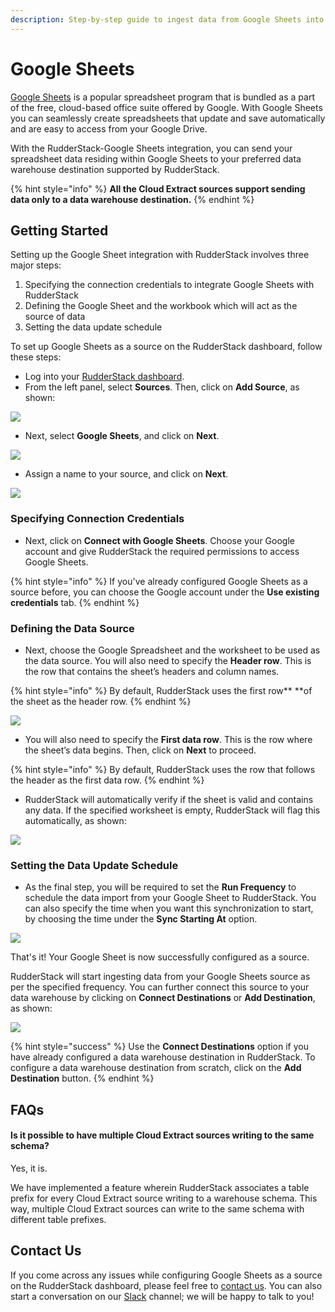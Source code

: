 ```yaml
---
description: Step-by-step guide to ingest data from Google Sheets into RudderStack
---
```


# Google Sheets

[Google Sheets](https://www.google.com/sheets/about/) is a popular spreadsheet program that is bundled as a part of the free, cloud-based office suite offered by Google. With Google Sheets you can seamlessly create spreadsheets that update and save automatically and are easy to access from your Google Drive. 

With the RudderStack-Google Sheets integration, you can send your spreadsheet data residing within Google Sheets to your preferred data warehouse destination supported by RudderStack.

{% hint style="info" %}
**All the Cloud Extract sources support sending data only to a data warehouse destination.**
{% endhint %}

## Getting Started

Setting up the Google Sheet integration with RudderStack involves three major steps:

1. Specifying the connection credentials to integrate Google Sheets with RudderStack
2. Defining the Google Sheet and the workbook which will act as the source of data
3. Setting the data update schedule

To set up Google Sheets as a source on the RudderStack dashboard, follow these steps:

* Log into your [RudderStack dashboard](https://app.rudderlabs.com/signup?type=freetrial).
* From the left panel, select **Sources**. Then, click on **Add Source**, as shown:

![](<../.gitbook/assets/image (97) (1) (1) (2) (2) (2) (2) (2) (2) (2) (2) (2) (2) (2) (3) (2).png>)

* Next, select **Google Sheets**, and click on **Next**.

![](<../.gitbook/assets/1 (7).png>)

* Assign a name to your source, and click on **Next**.

![](<../.gitbook/assets/2 (2).png>)

### Specifying Connection Credentials

* Next, click on **Connect with Google Sheets**. Choose your Google account and give RudderStack the required permissions to access Google Sheets.

{% hint style="info" %}
If you've already configured Google Sheets as a source before, you can choose the Google account under the **Use existing credentials** tab.
{% endhint %}

### Defining the Data Source

* Next, choose the Google Spreadsheet and the worksheet to be used as the data source. You will also need to specify the **Header row**. This is the row that contains the sheet’s headers and column names. 

{% hint style="info" %}
By default, RudderStack uses the first row** **of the sheet as the header row.
{% endhint %}

![](../.gitbook/assets/4.png)

* You will also need to specify the **First data row**. This is the row where the sheet’s data begins. Then, click on **Next** to proceed.

{% hint style="info" %}
By default, RudderStack uses the row that follows the header as the first data row.
{% endhint %}

* RudderStack will automatically verify if the sheet is valid and contains any data. If the specified worksheet is empty, RudderStack will flag this automatically, as shown:

![](<../.gitbook/assets/7 (1).png>)

### Setting the Data Update Schedule

* As the final step, you will be required to set the **Run Frequency** to schedule the data import from your Google Sheet to RudderStack. You can also specify the time when you want this synchronization to start, by choosing the time under the **Sync Starting At** option.

![](<../.gitbook/assets/5 (4).png>)

That's it! Your Google Sheet is now successfully configured as a source. 

RudderStack will start ingesting data from your Google Sheets source as per the specified frequency. You can further connect this source to your data warehouse by clicking on **Connect Destinations** or **Add Destination**, as shown:

![](<../.gitbook/assets/6 (5).png>)

{% hint style="success" %}
Use the **Connect Destinations** option if you have already configured a data warehouse destination in RudderStack. To configure a data warehouse destination from scratch, click on the **Add Destination** button.
{% endhint %}

## FAQs

#### Is it possible to have multiple Cloud Extract sources writing to the same schema?

Yes, it is. 

We have implemented a feature wherein RudderStack associates a table prefix for every Cloud Extract source writing to a warehouse schema. This way, multiple Cloud Extract sources can write to the same schema with different table prefixes.

## Contact Us

If you come across any issues while configuring Google Sheets as a source on the RudderStack dashboard, please feel free to [contact us](mailto:%20docs@rudderstack.com). You can also start a conversation on our [Slack](https://resources.rudderstack.com/join-rudderstack-slack) channel; we will be happy to talk to you!
